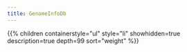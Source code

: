 ```yaml
---
title: GenomeInfoDb
---
```


{{% children
	containerstyle="ul"
	style="li"
	showhidden=true
	description=true
	depth=99
	sort="weight" %}}
